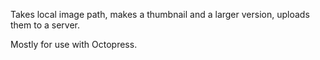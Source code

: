 Takes local image path, makes a thumbnail and a larger version, uploads them to a server.

Mostly for use with Octopress.